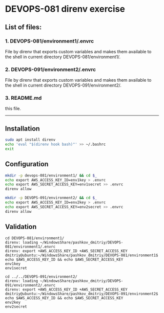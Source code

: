 # DEVOPS-081 direnv exercise

## List of files:
### 1. DEVOPS-081/environment1/.envrc
File by direnv that exports custom variables and makes them available to the shell in current directory DEVOPS-081/environment1/.

### 2. DEVOPS-091/environment2/.envrc
File by direnv that exports custom variables and makes them available to the shell in current directory DEVOPS-091/environment2/.

### 3. README.md
this file.

---

## Installation

```bash
sudo apt install direnv
echo 'eval "$(direnv hook bash)"' >> ~/.bashrc
exit
```


## Configuration

```bash
mkdir -p devops-081/environment1/ && cd $_
echo export AWS_ACCESS_KEY_ID=env1key > .envrc
echo export AWS_SECRET_ACCESS_KEY=env1secret >> .envrc
direnv allow
```

```bash
mkdir -p DEVOPS-091/environment2/ && cd $_
echo export AWS_ACCESS_KEY_ID=env2key > .envrc
echo export AWS_SECRET_ACCESS_KEY=env2secret >> .envrc
direnv allow
```


## Validation
```console
cd DEVOPS-081/environment1/
direnv: loading ~/WindowsShare/pashkov_dmitriy/DEVOPS-081/environment1/.envrc
direnv: export +AWS_ACCESS_KEY_ID +AWS_SECRET_ACCESS_KEY
dmitriy@ubuntu:~/WindowsShare/pashkov_dmitriy/DEVOPS-081/environment1$ echo $AWS_ACCESS_KEY_ID && echo $AWS_SECRET_ACCESS_KEY
env1key
env1secret
```

```console
cd ../../DEVOPS-091/environment2/
direnv: loading ~/WindowsShare/pashkov_dmitriy/DEVOPS-091/environment2/.envrc
direnv: export +AWS_ACCESS_KEY_ID +AWS_SECRET_ACCESS_KEY
dmitriy@ubuntu:~/WindowsShare/pashkov_dmitriy/DEVOPS-091/environment2$ echo $AWS_ACCESS_KEY_ID && echo $AWS_SECRET_ACCESS_KEY
env2key
env2secret
```